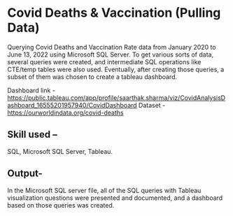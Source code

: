 # Covid Deaths & Vaccination (Pulling Data)

Querying Covid Deaths and Vaccination Rate data from January 2020 to June 13, 2022 using Microsoft SQL Server. To get various sorts of data, several queries were created, and intermediate SQL operations like CTE/temp tables were also used. Eventually, after creating those queries, a subset of them was chosen to create a tableau dashboard.

Dashboard link - https://public.tableau.com/app/profile/saarthak.sharma/viz/CovidAnalysisDashboard_16555201957940/CovidDashboard
Dataset - https://ourworldindata.org/covid-deaths

## Skill used – 

SQL, Microsoft SQL Server, Tableau.

## Output-

In the Microsoft SQL server file, all of the SQL queries with Tableau visualization questions were presented and documented, and a dashboard based on those queries was created.
